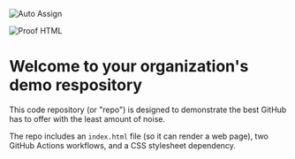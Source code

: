 ![Auto Assign](https://github.com/Solnus/demo-repository/actions/workflows/auto-assign.yml/badge.svg)

![Proof HTML](https://github.com/Solnus/demo-repository/actions/workflows/proof-html.yml/badge.svg)

# Welcome to your organization's demo respository
This code repository (or "repo") is designed to demonstrate the best GitHub has to offer with the least amount of noise.

The repo includes an `index.html` file (so it can render a web page), two GitHub Actions workflows, and a CSS stylesheet dependency.

